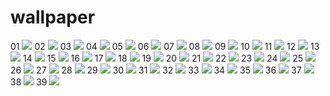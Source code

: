 # wallpaper

01 ![](01.png)
02 ![](02.png)
03 ![](03.png)
04 ![](04.png)
05 ![](05.png)
06 ![](06.png)
07 ![](07.png)
08 ![](08.png)
09 ![](09.png)
10 ![](10.png)
11 ![](11.png)
12 ![](12.png)
13 ![](13.png)
14 ![](14.png)
15 ![](15.png)
16 ![](16.png)
17 ![](17.png)
18 ![](18.png)
19 ![](19.png)
20 ![](20.png)
21 ![](21.png)
22 ![](22.png)
23 ![](23.png)
24 ![](24.png)
25 ![](25.png)
26 ![](26.png)
27 ![](27.png)
28 ![](28.png)
29 ![](29.png)
30 ![](30.png)
31 ![](31.png)
32 ![](32.png)
33 ![](33.png)
34 ![](34.png)
35 ![](35.png)
36 ![](36.png)
37 ![](37.png)
38 ![](38.png)
39 ![](39.png)
